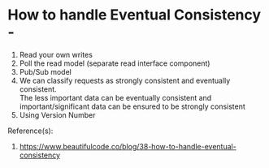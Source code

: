 # How to handle Eventual Consistency - 

1. Read your own writes
2. Poll the read model (separate read interface component)
3. Pub/Sub model
4. We can classify requests as strongly consistent and eventually consistent.  
   The less important data can be eventually consistent and important/significant data can be ensured to be strongly consistent  
5. Using Version Number

Reference(s):  
1. https://www.beautifulcode.co/blog/38-how-to-handle-eventual-consistency
